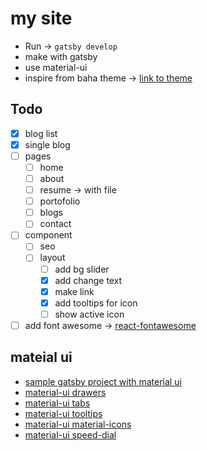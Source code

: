 # my site

* Run -> `gatsby develop`
* make with gatsby
* use material-ui
* inspire from baha theme -> [link to theme](http://baha.malyarchuk.space/index-image.html)

## Todo

- [x] blog list
- [x] single blog
- [ ] pages
  - [ ] home
  - [ ] about
  - [ ] resume -> with file
  - [ ] portofolio
  - [ ] blogs
  - [ ] contact
- [ ] component
  - [ ] seo
  - [ ] layout
    - [ ] add bg slider
    - [x] add change text
    - [x] make link
    - [x] add tooltips for icon
    - [ ] show active icon
- [ ] add font awesome -> [react-fontawesome](https://github.com/FortAwesome/react-fontawesome)

## mateial ui

* [sample gatsby project with material ui](https://appendto.com/2019/04/build-fast-and-elegant-sites-with-gatsby-netlifycms-and-material-ui/)
* [material-ui drawers](https://material-ui.com/components/drawers/)
* [material-ui tabs](https://material-ui.com/components/tabs/)
* [material-ui tooltips](https://material-ui.com/components/tooltips/)
* [material-ui material-icons](https://material-ui.com/components/material-icons/)
* [material-ui speed-dial](https://material-ui.com/components/speed-dial/)